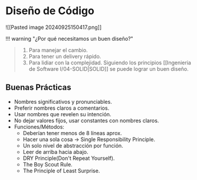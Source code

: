 # Diseño de Código

![[Pasted image 20240925150417.png]]



!!! warning "¿Por qué necesitamos un buen diseño?"
> 1. Para manejar el cambio.
> 2. Para tener un delivery rápido.
> 3. Para lidiar con la complejidad.
> Siguiendo los principios [[Ingenieria de Software I/04-SOLID|SOLID]] se puede lograr un buen diseño.

## Buenas Prácticas
- Nombres significativos y pronunciables.
- Preferir nombres claros a comentarios.
- Usar nombres que revelen su intención.
- No dejar valores fijos, usar constantes con nombres claros.
- Funciones/Métodos:
	- Deberían tener menos de 8 líneas aprox.
	- Hacer una sola cosa -> Single Responsibility Principle.
	- Un solo nivel de abstracción por función.
	- Leer de arriba hacia abajo.
	- DRY Principle(Don't Repeat Yourself).
	- The Boy Scout Rule.
	- The Principle of Least Surprise.